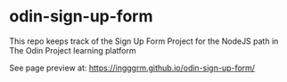 # odin-sign-up-form
This repo keeps track of the Sign Up Form Project for the NodeJS path in The Odin Project learning platform

See page preview at: https://ingggrm.github.io/odin-sign-up-form/
